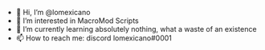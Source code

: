 - 👋 Hi, I’m @lomexicano
- 👀 I’m interested in MacroMod Scripts
- 🌱 I’m currently learning absolutely nothing, what a waste of an existence
- 📫 How to reach me: discord lomexicano#0001
